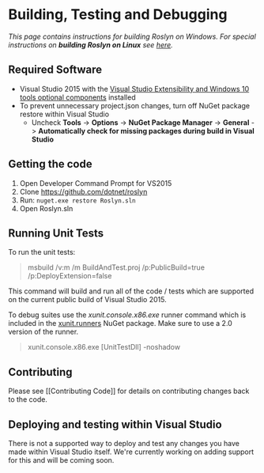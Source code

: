 # Building, Testing and Debugging
_This page contains instructions for building Roslyn on Windows. For special instructions on **building Roslyn on Linux** see [here](https://github.com/dotnet/roslyn/blob/master/docs/infrastructure/cross-platform.md)._

## Required Software

- Visual Studio 2015 with the [Visual Studio Extensibility and Windows 10 tools optional components](https://github.com/dotnet/roslyn/wiki/Getting-Started-on-Visual-Studio-2015) installed
- To prevent unnecessary project.json changes, turn off NuGet package restore within Visual Studio
  - Uncheck **Tools** -> **Options** -> **NuGet Package Manager** -> **General** -> **Automatically check for missing packages during build in Visual Studio**

## Getting the code

1. Open Developer Command Prompt for VS2015
2. Clone https://github.com/dotnet/roslyn
3. Run: `nuget.exe restore Roslyn.sln`
4. Open Roslyn.sln 

## Running Unit Tests
To run the unit tests:

> msbuild /v:m /m BuildAndTest.proj /p:PublicBuild=true /p:DeployExtension=false

This command will build and run all of the code / tests which are supported on the current public build of Visual Studio 2015.  

To debug suites use the *xunit.console.x86.exe* runner command which is included in the [xunit.runners](https://www.nuget.org/packages/xunit.runners) NuGet package.  Make sure to use a 2.0 version of the runner.  

> xunit.console.x86.exe [UnitTestDll] -noshadow 

## Contributing
Please see [[Contributing Code]] for details on contributing changes back to the code.

## Deploying and testing within Visual Studio
There is not a supported way to deploy and test any changes you have made within Visual Studio itself. We're currently working on adding support for this and will be coming soon.
